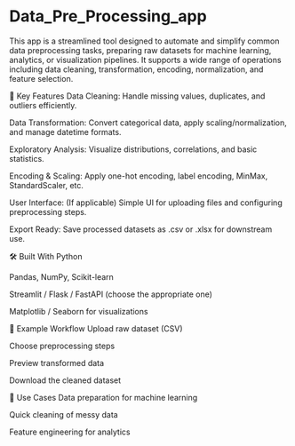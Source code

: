 # Data_Pre_Processing_app
This app is a streamlined tool designed to automate and simplify common data preprocessing tasks, preparing raw datasets for machine learning, analytics, or visualization pipelines. It supports a wide range of operations including data cleaning, transformation, encoding, normalization, and feature selection.

🚀 Key Features
Data Cleaning: Handle missing values, duplicates, and outliers efficiently.

Data Transformation: Convert categorical data, apply scaling/normalization, and manage datetime formats.

Exploratory Analysis: Visualize distributions, correlations, and basic statistics.

Encoding & Scaling: Apply one-hot encoding, label encoding, MinMax, StandardScaler, etc.

User Interface: (If applicable) Simple UI for uploading files and configuring preprocessing steps.

Export Ready: Save processed datasets as .csv or .xlsx for downstream use.

🛠️ Built With
Python

Pandas, NumPy, Scikit-learn

Streamlit / Flask / FastAPI (choose the appropriate one)

Matplotlib / Seaborn for visualizations

📁 Example Workflow
Upload raw dataset (CSV)

Choose preprocessing steps

Preview transformed data

Download the cleaned dataset

📌 Use Cases
Data preparation for machine learning

Quick cleaning of messy data

Feature engineering for analytics
